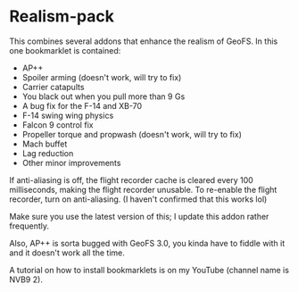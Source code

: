 # Realism-pack
This combines several addons that enhance the realism of GeoFS. In this one bookmarklet is contained:

- AP++
- Spoiler arming (doesn't work, will try to fix)
- Carrier catapults
- You black out when you pull more than 9 Gs
- A bug fix for the F-14 and XB-70
- F-14 swing wing physics
- Falcon 9 control fix
- Propeller torque and propwash (doesn't work, will try to fix)
- Mach buffet
- Lag reduction
- Other minor improvements

If anti-aliasing is off, the flight recorder cache is cleared every 100 milliseconds, making the flight recorder unusable. To re-enable the flight recorder, turn on anti-aliasing. (I haven't confirmed that this works lol)

Make sure you use the latest version of this; I update this addon rather frequently.

Also, AP++ is sorta bugged with GeoFS 3.0, you kinda have to fiddle with it and it doesn't work all the time.

A tutorial on how to install bookmarklets is on my YouTube (channel name is NVB9 2).
